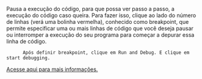 Pausa a execução do código, para que possa ver passo a passo, a execução do código caso queira. 
     Para fazer isso, clique ao lado do número de linhas (verá uma bolinha vermelha), conhecido como breakpoint, que permite especificar uma ou mais linhas de código que você deseja pausar ou interromper a execução do seu programa para começar a depurar essa linha de código.
     
          Após definir breakpoint, clique em Run and Debug. E clique em start debugging.

<a href="https://pt.stackoverflow.com/questions/183001/qual-%C3%A9-a-diferen%C3%A7a-entre-step-over-e-step-into-no-modo-debugger#:~:text=2%20Respostas&text=A%20F10%20%C3%A9%20chamada%20de,n%C3%A3o%20entra%20na%20fun%C3%A7%C3%A3o%20visualmente." target="_blank">Acesse aqui para mais informações.</a>

